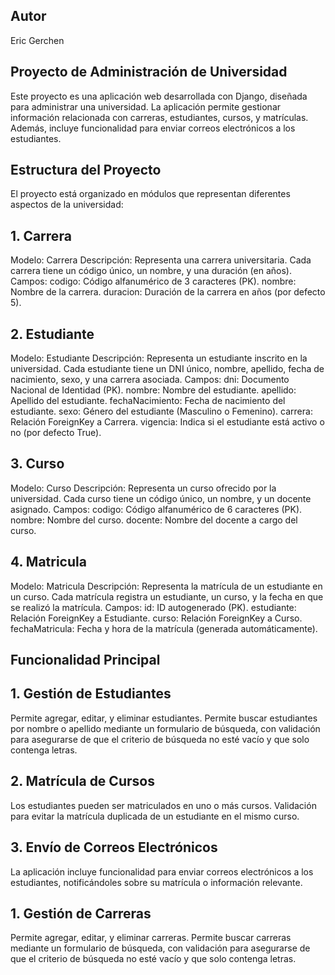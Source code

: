 ## Autor
Eric Gerchen

## Proyecto de Administración de Universidad
Este proyecto es una aplicación web desarrollada con Django, diseñada para administrar una universidad. La aplicación permite gestionar información relacionada con carreras, estudiantes, cursos, y matrículas. Además, incluye funcionalidad para enviar correos electrónicos a los estudiantes.

## Estructura del Proyecto
El proyecto está organizado en módulos que representan diferentes aspectos de la universidad:

## 1. Carrera
Modelo: Carrera
Descripción: Representa una carrera universitaria. Cada carrera tiene un código único, un nombre, y una duración (en años).
Campos:
codigo: Código alfanumérico de 3 caracteres (PK).
nombre: Nombre de la carrera.
duracion: Duración de la carrera en años (por defecto 5).
## 2. Estudiante
Modelo: Estudiante
Descripción: Representa un estudiante inscrito en la universidad. Cada estudiante tiene un DNI único, nombre, apellido, fecha de nacimiento, sexo, y una carrera asociada.
Campos:
dni: Documento Nacional de Identidad (PK).
nombre: Nombre del estudiante.
apellido: Apellido del estudiante.
fechaNacimiento: Fecha de nacimiento del estudiante.
sexo: Género del estudiante (Masculino o Femenino).
carrera: Relación ForeignKey a Carrera.
vigencia: Indica si el estudiante está activo o no (por defecto True).
## 3. Curso
Modelo: Curso
Descripción: Representa un curso ofrecido por la universidad. Cada curso tiene un código único, un nombre, y un docente asignado.
Campos:
codigo: Código alfanumérico de 6 caracteres (PK).
nombre: Nombre del curso.
docente: Nombre del docente a cargo del curso.
## 4. Matricula
Modelo: Matricula
Descripción: Representa la matrícula de un estudiante en un curso. Cada matrícula registra un estudiante, un curso, y la fecha en que se realizó la matrícula.
Campos:
id: ID autogenerado (PK).
estudiante: Relación ForeignKey a Estudiante.
curso: Relación ForeignKey a Curso.
fechaMatricula: Fecha y hora de la matrícula (generada automáticamente).

## Funcionalidad Principal
## 1. Gestión de Estudiantes
Permite agregar, editar, y eliminar estudiantes.
Permite buscar estudiantes por nombre o apellido mediante un formulario de búsqueda, con validación para asegurarse de que el criterio de búsqueda no esté vacío y que solo contenga letras.
## 2. Matrícula de Cursos
Los estudiantes pueden ser matriculados en uno o más cursos.
Validación para evitar la matrícula duplicada de un estudiante en el mismo curso.
## 3. Envío de Correos Electrónicos
La aplicación incluye funcionalidad para enviar correos electrónicos a los estudiantes, notificándoles sobre su matrícula o información relevante.
## 1. Gestión de Carreras
Permite agregar, editar, y eliminar carreras.
Permite buscar carreras mediante un formulario de búsqueda, con validación para asegurarse de que el criterio de búsqueda no esté vacío y que solo contenga letras.